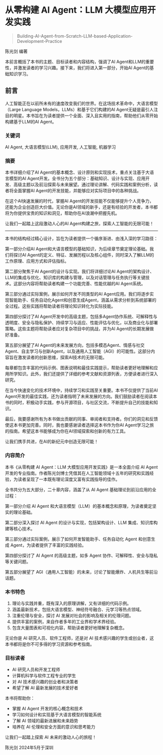 # 从零构建 AI Agent：LLM 大模型应用开发实践

> Building-AI-Agent-from-Scratch-LLM-based-Application-Development-Practice

陈光剑 编著



本前言概括了本书的主题、目标读者和内容结构，强调了AI Agent和LLM的重要性，并激发读者的学习兴趣。接下来，我们将进入第一部分，开始AI Agent的基础知识学习。


## 前言

人工智能正在以前所未有的速度改变我们的世界。在这场技术革命中，大语言模型（Large Language Models，LLMs）和基于它们构建的AI Agent无疑是最引人注目的明星。本书旨在为读者提供一个全面、深入且实用的指南，帮助他们从零开始构建基于LLM的AI Agent。

### 关键词

AI Agent, 大语言模型(LLM), 应用开发, 人工智能, 机器学习

### 摘要

本书详细介绍了AI Agent的基本概念、设计原则和实现技术，重点关注基于大语言模型的AI Agent开发。全书分为五个部分：基础知识、设计与实现、应用开发、高级主题以及前沿探索与未来展望。通过理论讲解、代码实践和案例分析，读者将全面掌握AI Agent的开发技能，并能够应对实际项目中的各种挑战。

在这个AI快速发展的时代，掌握AI Agent的开发技能不仅能够提升个人竞争力，还能为企业创造巨大价值。无论你是AI领域的新手，还是有经验的开发者，本书都将为你提供宝贵的知识和洞见，帮助你在AI浪潮中把握先机。

让我们一起踏上这段激动人心的AI Agent构建之旅，探索人工智能的无限可能！

---

本书的结构经过精心设计，旨在为读者提供一个循序渐进、由浅入深的学习路径：

第一部分介绍AI Agent和大语言模型的基础知识，为后续章节奠定理论基础。我们将探讨AI Agent的定义、特征、发展历程以及核心组件，同时深入了解LLM的工作原理、应用方式和评估指标。

第二部分聚焦于AI Agent的设计与实现。我们将详细讨论AI Agent的架构设计、LLM的集成与优化、知识库的构建与管理，以及对话管理与任务执行等关键技术。这部分内容将帮助读者构建一个功能完善、性能优越的AI Agent系统。

第三部分通过实际案例，展示如何开发不同类型的AI Agent应用。我们将逐步实现智能助手、任务自动化Agent和创意生成Agent，涵盖从需求分析到系统部署的全过程。这些实践将帮助读者将理论知识转化为实际技能。

第四部分探讨了AI Agent开发中的高级主题，包括多Agent协作系统、可解释性与透明度、安全与隐私保护、持续学习与适应、性能评估与优化，以及商业化与部署策略。这些主题将帮助读者应对复杂项目中的挑战，并为AI Agent的长期发展做好准备。

第五部分展望了AI Agent的未来发展方向，包括多模态Agent、情感与社交Agent、自主学习与创新Agent，以及通用人工智能（AGI）的可能性。这部分内容旨在激发读者的创新思维，探索AI技术的无限可能。

每章都包含丰富的代码示例、图表说明和最佳实践提示，帮助读者更好地理解和应用所学知识。此外，我们还提供了详细的参考文献和资源列表，方便读者进行深入研究。

在当今快速变化的技术环境中，持续学习和实践至关重要。本书不仅提供了当前AI Agent开发的最佳实践，还为读者指明了未来发展的方向。我们鼓励读者在阅读本书的同时，积极动手实践，参与开源项目，与社区交流，不断提升自己的技能和知识。

最后，我要感谢所有为本书做出贡献的同事、审阅者和支持者。你们的洞见和反馈使这本书更加完善。同时，我也要感谢读者选择这本书作为你AI Agent学习之旅的指南。希望这本书能够成为你在AI领域探索和创新的有力工具。

让我们携手共进，在AI的新纪元中创造无限可能！


### 内容简介

本书《从零构建 AI Agent：LLM 大模型应用开发实践》是一本全面介绍 AI Agent 开发的专业指南。作者陈光剑博士凭借其在人工智能领域十五年的研究和实践经验，为读者呈现了一本既有理论深度又富有实践指导的佳作。

全书共分为五大部分，二十章内容，涵盖了从 AI Agent 基础理论到前沿应用的全过程：

第一部分介绍 AI Agent 和大语言模型（LLM）的基本概念和原理，为读者奠定坚实的理论基础。

第二部分深入探讨 AI Agent 的设计与实现，包括架构设计、LLM 集成、知识库构建等核心技术。

第三部分通过实际案例，展示了如何开发智能助手、任务自动化 Agent 和创意生成 Agent，为读者提供了丰富的实践经验。

第四部分探讨了 AI Agent 的高级主题，如多 Agent 协作、可解释性、安全与隐私等关键问题。

第五部分展望了 AGI（通用人工智能）的未来，讨论了智能爆炸、人机共生等前沿话题。

### 本书特色

1. 理论与实践并重，既有深入的原理讲解，又有详细的代码示例。
2. 涵盖最新技术，包括大语言模型、神经符号融合、元学习等热点领域。
3. 注重伦理与安全，探讨 AI 发展对社会的影响及相关的伦理问题。
4. 提供丰富的案例，来自作者多年的工业界和学术界经验。
5. 包含大量图表和可视化内容，帮助读者更好地理解复杂概念。

无论你是 AI 研究人员、软件工程师，还是对 AI 技术感兴趣的学生或创业者，这本书都将是你不可多得的学习资源和参考指南。

### 目标读者

- AI 研究人员和开发工程师
- 计算机科学与软件工程专业的学生
- 对 AI 技术感兴趣的创业者和决策者
- 希望了解 AI 最新发展的技术爱好者

本书将帮助你：
- 掌握 AI Agent 开发的核心概念和技术
- 学习如何设计和实现基于大语言模型的智能系统
- 了解 AI 领域的最新进展和未来趋势
- 培养在 AI 伦理和安全方面的意识和思考能力

让我们一起踏上探索 AI 未来的激动人心的旅程！

陈光剑
2024年5月于深圳